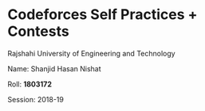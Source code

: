 # **Codeforces Self Practices + Contests**

Rajshahi University of Engineering and Technology

Name: Shanjid Hasan Nishat

Roll: **1803172**

Session: 2018-19

